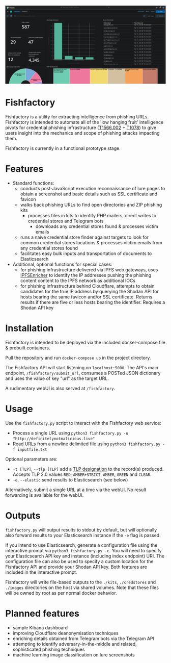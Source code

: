 ![image](examples/example_dash.png)

# Fishfactory

Fishfactory is a utility for extracting intelligence from phishing URLs. Fishfactory is intended to automate all of the 'low hanging fruit' intelligence pivots for credential phishing infrastructure ([T1566.002](https://attack.mitre.org/techniques/T1566/002/) + [T1078](https://attack.mitre.org/techniques/T1078/)) to give users insight into the mechanics and scope of phishing attacks impacting them. 

Fishfactory is currently in a functional prototype stage. 

# Features

- Standard functions:
	- conducts post-JavaScript execution reconnaissance of lure pages to obtain a screenshot and basic details such as SSL certificate and favicon
	- walks back phishing URLs to find open directories and ZIP phishing kits
		- processes files in kits to identify PHP mailers, direct writes to credential stores and Telegram bots
			- downloads any credential stores found & processes victim emails
	- runs a naive credential store finder against targets to look for common credential stores locations & processes victim emails from any credential stores found
	- facilitates easy bulk inputs and transportation of documents to Elasticsearch
- Additional, optional functions for special cases:
	- for phishing infrastructure delivered via IPFS web gateways, uses [IPFSEnricher](https://github.com/oj-sec/IPFSEnricher) to identify the IP addresses pushing the phishing content content to the IPFS network as additional IOCs
	- for phishing infrastructure behind Cloudflare, attempts to obtain candidates for the true IP address by querying the Shodan API for hosts bearing the same favicon and/or SSL certificate. Returns results if there are five or less hosts bearing the identifier. Requires a Shodan API key 

# Installation

Fishfactory is intended to be deployed via the included docker-compose file & prebuilt containers.  

Pull the repository and run ```docker-compose up``` in the project directory. 

The Fishfactory API will start listening on `localhost:5000`. The API's main endpoint,  `/fishfactory/submit_url`,  consumes a POSTed JSON dictionary and uses the value of key "url" as the target URL.

A rudimentary webUI is also served at `/fishfactory`.

# Usage

Use the ```fishfactory.py``` script to interact with the Fishfactory web service:

- Process a single URL using `python3 fishfactory.py -u "http://definitelynotmalicious.live"`
- Read URLs from a newline delimited file using `python3 fishfactory.py -f inputfile.txt`

Optional parameters are:

- `-t [TLP]`, `--tlp [TLP]` add a [TLP designation](https://www.cisa.gov/tlp) to the record(s) produced. Accepts TLP 2.0 values `RED`, `AMBER+STRICT`, `AMBER`, `GREEN` and `CLEAR`.
- `-e`, `--elastic` send results to Elasticsearch (see below)

Alternatively, submit a single URL at a time via the webUI. No result forwarding is available for the webUI. 

# Outputs

`fishfactory.py` will output results to stdout by default, but will optionally also forward results to your Elasticsearch instance if the `-e` flag is passed.

If you intend to use Elasticsearch, generate a configuration file using the interactive prompt via `python3 fishfactory.py -c`. You will need to specify your Elasticsearch API key and instance (including index endpoint) URI. The configuration file can also be used to specify a custom location for the Fishfactory API and provide your Shodan API key. Both features are included in the interactive prompt.

Fishfactory will write file-based outputs to the `./kits`, `./credstores` and `./images` directories on the host via shared volumes. Note that these files will be owned by root as per normal docker behavior.  

# Planned features

- sample Kibana dashboard
- improving Cloudflare deanonymisation techniques
- enriching details obtained from Telegram bots via the Telegram API
- attempting to identify adversary-in-the-middle and related, sophisticated phishing techniques
- machine learning image classification on lure screenshots
